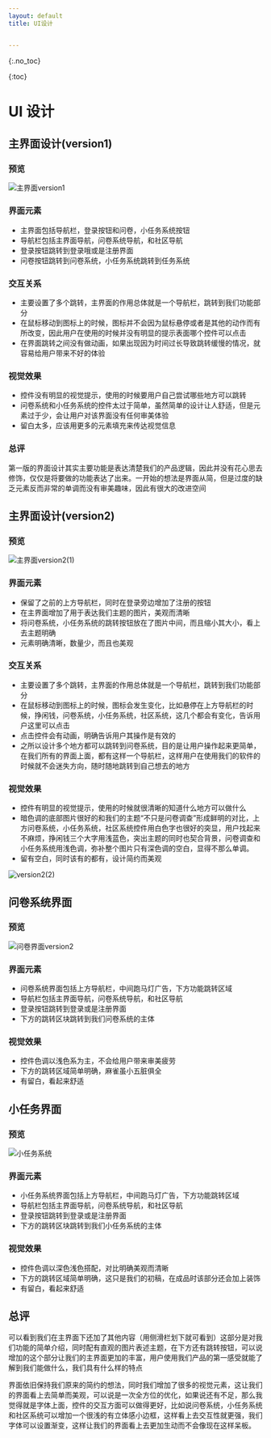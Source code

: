 ```yaml
---
layout: default
title: UI设计


---
```


\{:.no_toc}

{:toc}



# UI 设计

## 主界面设计(version1)


### 预览

![主界面version1](images\UI设计\主界面version1.png)



###  界面元素
* 主界面包括导航栏，登录按钮和问卷，小任务系统按钮
* 导航栏包括主界面导航，问卷系统导航，和社区导航
* 登录按钮跳转到登录哦或是注册界面
* 问卷按钮跳转到问卷系统，小任务系统跳转到任务系统
### 交互关系
* 主要设置了多个跳转，主界面的作用总体就是一个导航栏，跳转到我们功能部分
* 在鼠标移动到图标上的时候，图标并不会因为鼠标悬停或者是其他的动作而有所改变，因此用户在使用的时候并没有明显的提示表面哪个控件可以点击
* 在界面跳转之间没有做动画，如果出现因为时间过长导致跳转缓慢的情况，就容易给用户带来不好的体验

### 视觉效果
* 控件没有明显的视觉提示，使用的时候要用户自己尝试哪些地方可以跳转
* 问卷系统和小任务系统的控件太过于简单，虽然简单的设计让人舒适，但是元素过于少，会让用户对该界面没有任何审美体验
* 留白太多，应该用更多的元素填充来传达视觉信息

### 总评
第一版的界面设计其实主要功能是表达清楚我们的产品逻辑，因此并没有花心思去修饰，仅仅是将要做的功能表达了出来。一开始的想法是界面从简，但是过度的缺乏元素反而非常的单调而没有审美趣味，因此有很大的改进空间

## 主界面设计(version2)
### 预览

![主界面version2(1)](images\UI设计\主界面version2(1).png)

###  界面元素
* 保留了之前的上方导航栏，同时在登录旁边增加了注册的按钮
* 在主界面增加了用于表达我们主题的图片，美观而清晰
* 将问卷系统，小任务系统的跳转按钮放在了图片中间，而且缩小其大小，看上去主题明确
* 元素明确清晰，数量少，而且也美观
### 交互关系
* 主要设置了多个跳转，主界面的作用总体就是一个导航栏，跳转到我们功能部分
* 在鼠标移动到图标上的时候，图标会发生变化，比如悬停在上方导航栏的时候，挣闲钱，问卷系统，小任务系统，社区系统，这几个都会有变化，告诉用户这里可以点击
* 点击控件会有动画，明确告诉用户其操作是有效的
* 之所以设计多个地方都可以跳转到问卷系统，目的是让用户操作起来更简单，在我们所有的界面上面，都有这样一个导航栏，这样用户在使用我们的软件的时候就不会迷失方向，随时随地跳转到自己想去的地方

### 视觉效果
* 控件有明显的视觉提示，使用的时候就很清晰的知道什么地方可以做什么
* 暗色调的底部图片很好的和我们的主题“不只是问卷调查”形成鲜明的对比，上方问卷系统，小任务系统，社区系统控件用白色字也很好的突显，用户找起来不麻烦，挣闲钱三个大字用浅蓝色，突出主题的同时也契合背景，问卷调查和小任务系统用浅色调，弥补整个图片只有深色调的空白，显得不那么单调。
* 留有空白，同时该有的都有，设计简约而美观

![version2(2)](images\UI设计\version2(2).png)

## 问卷系统界面

### 预览

![问卷界面version2](images\UI设计\问卷界面version2.png)

### 界面元素

- 问卷系统界面包括上方导航栏，中间跑马灯广告，下方功能跳转区域
- 导航栏包括主界面导航，问卷系统导航，和社区导航
- 登录按钮跳转到登录或是注册界面
- 下方的跳转区块跳转到我们问卷系统的主体

### 视觉效果

- 控件色调以浅色系为主，不会给用户带来审美疲劳
- 下方的跳转区域简单明确，麻雀虽小五脏俱全
- 有留白，看起来舒适







## 小任务界面

### 预览

![小任务系统](images\UI设计\小任务系统.png)

### 界面元素

- 小任务系统界面包括上方导航栏，中间跑马灯广告，下方功能跳转区域
- 导航栏包括主界面导航，问卷系统导航，和社区导航
- 登录按钮跳转到登录或是注册界面
- 下方的跳转区块跳转到我们小任务系统的主体

### 视觉效果

- 控件色调以深色浅色搭配，对比明确美观而清晰
- 下方的跳转区域简单明确，这只是我们的初稿，在成品时该部分还会加上装饰
- 有留白，看起来舒适

##  总评

可以看到我们在主界面下还加了其他内容（用侧滑栏划下就可看到）这部分是对我们功能的简单介绍，同时配有直观的图片表述主题，在下方还有跳转按钮，可以说增加的这个部分让我们的主界面更加的丰富，用户使用我们产品的第一感受就能了解到我们能做什么，我们具有什么样的特点



界面依旧保持我们原来的简约的想法，同时我们增加了很多的视觉元素，这让我们的界面看上去简单而美观，可以说是一次全方位的优化，如果说还有不足，那么我觉得就是字体上面，控件的交互方面可以做得更好，比如说问卷系统，小任务系统和社区系统可以增加一个很浅的有立体感小边框，这样看上去交互性就更强，我们字体可以设置渐变，这样让我们的界面看上去更加生动而不会像现在这样呆板。